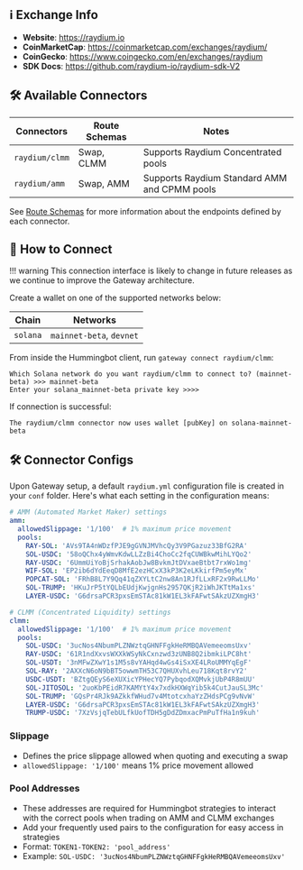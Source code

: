 ## ℹ️ Exchange Info

- **Website**: <https://raydium.io>
- **CoinMarketCap**: <https://coinmarketcap.com/exchanges/raydium/>
- **CoinGecko**: <https://www.coingecko.com/en/exchanges/raydium>
- **SDK Docs**: <https://github.com/raydium-io/raydium-sdk-V2>

## 🛠 Available Connectors

| Connectors | Route Schemas | Notes | 
| --------- | ------ | ----- |
| `raydium/clmm` | Swap, CLMM | Supports Raydium Concentrated pools |
| `raydium/amm` | Swap, AMM | Supports Raydium Standard AMM and CPMM pools |

See [Route Schemas](/gateway/schemas) for more information about the endpoints defined by each connector.

## 🔑 How to Connect

!!! warning
    This connection interface is likely to change in future releases as we continue to improve the Gateway architecture.

Create a wallet on one of the supported networks below:

| Chain | Networks | 
| ----- | -------- |
| `solana` | `mainnet-beta`, `devnet`

From inside the Hummingbot client, run `gateway connect raydium/clmm`:

```
Which Solana network do you want raydium/clmm to connect to? (mainnet-beta) >>> mainnet-beta
Enter your solana_mainnet-beta private key >>>>
```

If connection is successful:
```
The raydium/clmm connector now uses wallet [pubKey] on solana-mainnet-beta
```

## 🛠️ Connector Configs

Upon Gateway setup, a default `raydium.yml` configuration file is created in your `conf` folder. Here's what each setting in the configuration means:

```yaml
# AMM (Automated Market Maker) settings
amm:
  allowedSlippage: '1/100'  # 1% maximum price movement
  pools:
    RAY-SOL: 'AVs9TA4nWDzfPJE9gGVNJMVhcQy3V9PGazuz33BfG2RA'
    SOL-USDC: '58oQChx4yWmvKdwLLZzBi4ChoCc2fqCUWBkwMihLYQo2'
    RAY-USDC: '6UmmUiYoBjSrhakAobJw8BvkmJtDVxaeBtbt7rxWo1mg'
    WIF-SOL: 'EP2ib6dYdEeqD8MfE2ezHCxX3kP3K2eLKkirfPm5eyMx'
    POPCAT-SOL: 'FRhB8L7Y9Qq41qZXYLtC2nw8An1RJfLLxRF2x9RwLLMo'
    SOL-TRUMP: 'HKuJrP5tYQLbEUdjKwjgnHs2957QKjR2iWhJKTtMa1xs'
    LAYER-USDC: 'G6drsaPCR3pxsEmSTAc81kW1EL3kFAFwtSAkzUZXmgH3'

# CLMM (Concentrated Liquidity) settings
clmm:
  allowedSlippage: '1/100'  # 1% maximum price movement
  pools:
    SOL-USDC: '3ucNos4NbumPLZNWztqGHNFFgkHeRMBQAVemeeomsUxv'
    RAY-USDC: '61R1ndXxvsWXXkWSyNkCxnzwd3zUNB8Q2ibmkiLPC8ht'
    SOL-USDT: '3nMFwZXwY1s1M5s8vYAHqd4wGs4iSxXE4LRoUMMYqEgF'
    SOL-RAY: '2AXXcN6oN9bBT5owwmTH53C7QHUXvhLeu718Kqt8rvY2'
    USDC-USDT: 'BZtgQEyS6eXUXicYPHecYQ7PybqodXQMvkjUbP4R8mUU'
    SOL-JITOSOL: '2uoKbPEidR7KAMYtY4x7xdkHXWqYib5k4CutJauSL3Mc'
    SOL-TRUMP: 'GQsPr4RJk9AZkkfWHud7v4MtotcxhaYzZHdsPCg9vNvW'
    LAYER-USDC: 'G6drsaPCR3pxsEmSTAc81kW1EL3kFAFwtSAkzUZXmgH3'
    TRUMP-USDC: '7XzVsjqTebULfkUofTDH5gDdZDmxacPmPuTfHa1n9kuh'
```

### Slippage

 - Defines the price slippage allowed when quoting and executing a swap
 - `allowedSlippage: '1/100'` means 1% price movement allowed

### Pool Addresses

 - These addresses are required for Hummingbot strategies to interact with the correct pools when trading on AMM and CLMM exchanges
 - Add your frequently used pairs to the configuration for easy access in strategies
 - Format: `TOKEN1-TOKEN2: 'pool_address'`
 - Example: `SOL-USDC: '3ucNos4NbumPLZNWztqGHNFFgkHeRMBQAVemeeomsUxv'`